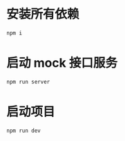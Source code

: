 # 安装所有依赖

```bash
npm i
```

# 启动 mock 接口服务

```bash
npm run server
```

# 启动项目

```bash
npm run dev

```

